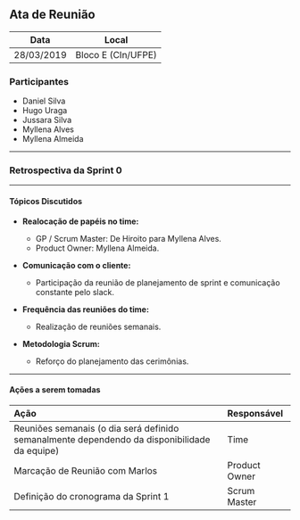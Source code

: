 ## Ata de Reunião
  

| Data       | Local              |
| :--------: | :----------------: |
| 28/03/2019 | Bloco E (CIn/UFPE) |

### Participantes

* Daniel Silva
* Hugo Uraga
* Jussara Silva
* Myllena Alves
* Myllena Almeida

---

### Retrospectiva da Sprint 0

---

#### Tópicos Discutidos

- **Realocação de papéis no time:**
	- GP / Scrum Master: De Hiroito para Myllena Alves.
	- Product Owner: Myllena Almeida.

- **Comunicação com o cliente:**
	- Participação da reunião de planejamento de sprint e comunicação constante pelo slack.

- **Frequência das reuniões do time:**
	- Realização de reuniões semanais.

- **Metodologia Scrum:**
	- Reforço do planejamento das cerimônias.
  
---

#### Ações a serem tomadas

| Ação                                                                                         | Responsável   |
|:-------------------------------------------------------------------------------------------- | :------------ |
| Reuniões semanais (o dia será definido semanalmente dependendo da disponibilidade da equipe) | Time          |
| Marcação de Reunião com Marlos                                                               | Product Owner |
| Definição do cronograma da Sprint 1                                                          | Scrum Master  |
